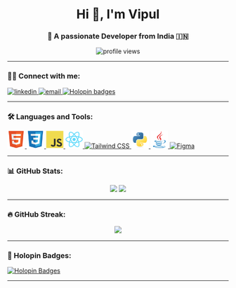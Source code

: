 <h1 align="center">Hi 👋, I'm Vipul</h1>
<h3 align="center">🚀 A passionate Developer from India 🇮🇳</h3>

<p align="center">
  <img src="https://komarev.com/ghpvc/?username=codervipul775&label=Profile%20views&color=0e75b6&style=flat" alt="profile views" />
</p>

---

### 🧑‍💻 Connect with me:

<p align="left">
  <a href="linkedin.com/in/vipul-yadav-b0a82231a" target="_blank">
    <img src="https://cdn.jsdelivr.net/gh/devicons/devicon/icons/linkedin/linkedin-original.svg" alt="linkedin" height="30" />
  </a>
  <a href="mailto:ydvvipul2005@gmail.com">
    <img src="https://img.icons8.com/ios-glyphs/30/000000/email.png" alt="email" />
  </a>
  <a href="https://holopin.io/@codervipul775" target="_blank">
    <img src="https://holopin.me/codervipul775" alt="Holopin badges" height="30" />
  </a>
</p>

---

### 🛠️ Languages and Tools:

<p align="left">
  <a href="https://www.w3.org/html/" target="_blank" rel="noreferrer">
    <img src="https://raw.githubusercontent.com/devicons/devicon/master/icons/html5/html5-original.svg" alt="HTML5" width="40" height="40"/>
  </a>
  <a href="https://www.w3schools.com/css/" target="_blank" rel="noreferrer">
    <img src="https://raw.githubusercontent.com/devicons/devicon/master/icons/css3/css3-original.svg" alt="CSS3" width="40" height="40"/>
  </a>
  <a href="https://developer.mozilla.org/en-US/docs/Web/JavaScript" target="_blank" rel="noreferrer">
    <img src="https://raw.githubusercontent.com/devicons/devicon/master/icons/javascript/javascript-original.svg" alt="JavaScript" width="40" height="40"/>
  </a>
  <a href="https://reactjs.org/" target="_blank" rel="noreferrer">
    <img src="https://raw.githubusercontent.com/devicons/devicon/master/icons/react/react-original.svg" alt="React" width="40" height="40"/>
  </a>
  <a href="https://tailwindcss.com/" target="_blank" rel="noreferrer">
    <img src="https://www.vectorlogo.zone/logos/tailwindcss/tailwindcss-icon.svg" alt="Tailwind CSS" width="40" height="40"/>
  </a>
  <a href="https://www.python.org" target="_blank" rel="noreferrer">
    <img src="https://raw.githubusercontent.com/devicons/devicon/master/icons/python/python-original.svg" alt="Python" width="40" height="40"/>
  </a>
  <a href="https://www.java.com" target="_blank" rel="noreferrer">
    <img src="https://raw.githubusercontent.com/devicons/devicon/master/icons/java/java-original.svg" alt="Java" width="40" height="40"/>
  </a>
  <a href="https://www.figma.com/" target="_blank" rel="noreferrer">
    <img src="https://www.vectorlogo.zone/logos/figma/figma-icon.svg" alt="Figma" width="40" height="40"/>
  </a>
</p>

---

### 📊 GitHub Stats:

<div align="center">
  <img src="https://github-readme-stats.vercel.app/api?username=codervipul775&show_icons=true&theme=dracula&include_all_commits=true&count_private=true" height="150" />
  <img src="https://github-readme-stats.vercel.app/api/top-langs/?username=codervipul775&layout=compact&langs_count=6&theme=dracula" height="150" />
</div>

---

### 🔥 GitHub Streak:

<div align="center">
  <img src="https://streak-stats.demolab.com?user=codervipul775&theme=dark&hide_border=false&border_radius=5" height="220" />
</div>

---

### 🏅 Holopin Badges:

[![Holopin Badges](https://holopin.me/codervipul775)](https://holopin.io/@codervipul775)

---

<!---
codervipul775/codervipul775 is a ✨ special ✨ repository because its `README.md` (this file) appears on your GitHub profile.
You can click the Preview link to take a look at your changes.
--->
